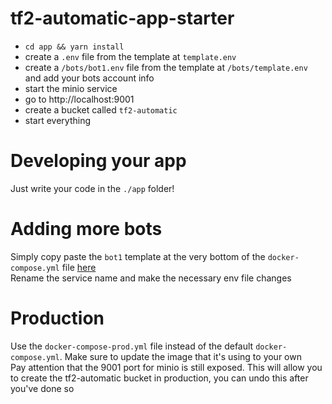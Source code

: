 # tf2-automatic-app-starter
- `cd app && yarn install`
- create a `.env` file from the template at `template.env`
- create a `/bots/bot1.env` file from the template at `/bots/template.env` and add your bots account info
- start the minio service
- go to http://localhost:9001
- create a bucket called `tf2-automatic`
- start everything

# Developing your app
Just write your code in the `./app` folder!  

# Adding more bots
Simply copy paste the `bot1` template at the very bottom of the `docker-compose.yml` file [here](https://github.com/zeusjunior/tf2-automatic-app-starter/blob/master/docker-compose.yml#L97)  
Rename the service name and make the necessary env file changes  

# Production
Use the `docker-compose-prod.yml` file instead of the default `docker-compose.yml`. Make sure to update the image that it's using to your own  
Pay attention that the 9001 port for minio is still exposed. This will allow you to create the tf2-automatic bucket in production, you can undo this after you've done so  